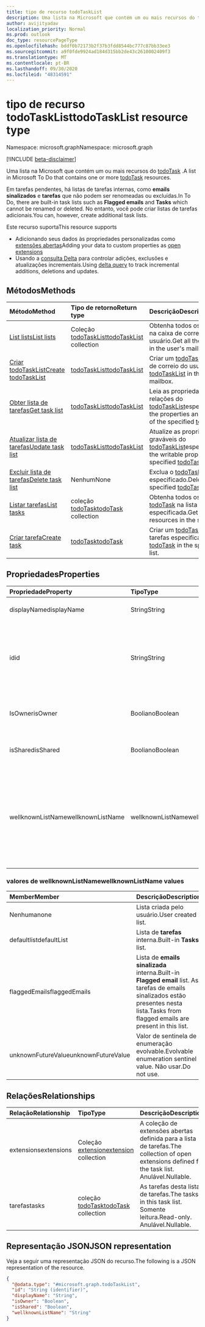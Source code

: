 ```yaml
---
title: tipo de recurso todoTaskList
description: Uma lista na Microsoft que contém um ou mais recursos do todoTask.
author: avijityadav
localization_priority: Normal
ms.prod: outlook
doc_type: resourcePageType
ms.openlocfilehash: bddf0b72173b2f37b3fdd8544bc777c87bb33ee3
ms.sourcegitcommit: a9f0fde9924ad184d315bb2de43c2610002409f3
ms.translationtype: MT
ms.contentlocale: pt-BR
ms.lasthandoff: 09/30/2020
ms.locfileid: "48314591"
---
```

# <a name="todotasklist-resource-type"></a><span data-ttu-id="774ec-103">tipo de recurso todoTaskList</span><span class="sxs-lookup"><span data-stu-id="774ec-103">todoTaskList resource type</span></span>

<span data-ttu-id="774ec-104">Namespace: microsoft.graph</span><span class="sxs-lookup"><span data-stu-id="774ec-104">Namespace: microsoft.graph</span></span>

[!INCLUDE [beta-disclaimer](../../includes/beta-disclaimer.md)]

<span data-ttu-id="774ec-105">Uma lista na Microsoft que contém um ou mais recursos do [todoTask](./todotask.md) .</span><span class="sxs-lookup"><span data-stu-id="774ec-105">A list in Microsoft To Do that contains one or more [todoTask](./todotask.md) resources.</span></span> 

<span data-ttu-id="774ec-106">Em tarefas pendentes, há listas de tarefas internas, como **emails sinalizados** e **tarefas** que não podem ser renomeadas ou excluídas.</span><span class="sxs-lookup"><span data-stu-id="774ec-106">In To Do, there are built-in task lists such as **Flagged emails** and **Tasks** which cannot be renamed or deleted.</span></span>  <span data-ttu-id="774ec-107">No entanto, você pode criar listas de tarefas adicionais.</span><span class="sxs-lookup"><span data-stu-id="774ec-107">You can, however, create additional task lists.</span></span>

<span data-ttu-id="774ec-108">Este recurso suporta</span><span class="sxs-lookup"><span data-stu-id="774ec-108">This resource supports</span></span>
* <span data-ttu-id="774ec-109">Adicionando seus dados às propriedades personalizadas como [extensões abertas](/graph/extensibility-overview)</span><span class="sxs-lookup"><span data-stu-id="774ec-109">Adding your data to custom properties as [open extensions](/graph/extensibility-overview)</span></span>
* <span data-ttu-id="774ec-110">Usando a [consulta Delta](/graph/delta-query-overview) para controlar adições, exclusões e atualizações incrementais.</span><span class="sxs-lookup"><span data-stu-id="774ec-110">Using [delta query](/graph/delta-query-overview) to track incremental additions, deletions and updates.</span></span>

## <a name="methods"></a><span data-ttu-id="774ec-111">Métodos</span><span class="sxs-lookup"><span data-stu-id="774ec-111">Methods</span></span>
|<span data-ttu-id="774ec-112">Método</span><span class="sxs-lookup"><span data-stu-id="774ec-112">Method</span></span>|<span data-ttu-id="774ec-113">Tipo de retorno</span><span class="sxs-lookup"><span data-stu-id="774ec-113">Return type</span></span>|<span data-ttu-id="774ec-114">Descrição</span><span class="sxs-lookup"><span data-stu-id="774ec-114">Description</span></span>|
|:---|:---|:---|
|[<span data-ttu-id="774ec-115">List lists</span><span class="sxs-lookup"><span data-stu-id="774ec-115">List lists</span></span>](../api/todo-list-lists.md) | <span data-ttu-id="774ec-116">Coleção [todoTaskList](todotasklist.md)</span><span class="sxs-lookup"><span data-stu-id="774ec-116">[todoTaskList](todotasklist.md) collection</span></span> | <span data-ttu-id="774ec-117">Obtenha todos os [todoTaskList](todotasklist.md) na caixa de correio do usuário.</span><span class="sxs-lookup"><span data-stu-id="774ec-117">Get all the [todoTaskList](todotasklist.md) in the user's mailbox.</span></span> |
|[<span data-ttu-id="774ec-118">Criar todoTaskList</span><span class="sxs-lookup"><span data-stu-id="774ec-118">Create todoTaskList</span></span>](../api/todo-post-lists.md) | [<span data-ttu-id="774ec-119">todoTaskList</span><span class="sxs-lookup"><span data-stu-id="774ec-119">todoTaskList</span></span>](todotasklist.md) | <span data-ttu-id="774ec-120">Criar um [todoTaskList](todotasklist.md) na caixa de correio do usuário.</span><span class="sxs-lookup"><span data-stu-id="774ec-120">Create a [todoTaskList](todotasklist.md) in the user's mailbox.</span></span> |
|[<span data-ttu-id="774ec-121">Obter lista de tarefas</span><span class="sxs-lookup"><span data-stu-id="774ec-121">Get task list</span></span>](../api/todotasklist-get.md)|[<span data-ttu-id="774ec-122">todoTaskList</span><span class="sxs-lookup"><span data-stu-id="774ec-122">todoTaskList</span></span>](todotasklist.md)|<span data-ttu-id="774ec-123">Leia as propriedades e as relações do [todoTaskList](todotasklist.md)especificado.</span><span class="sxs-lookup"><span data-stu-id="774ec-123">Read the properties and relationships of the specified [todoTaskList](todotasklist.md).</span></span>|
|[<span data-ttu-id="774ec-124">Atualizar lista de tarefas</span><span class="sxs-lookup"><span data-stu-id="774ec-124">Update task list</span></span>](../api/todotasklist-update.md)|[<span data-ttu-id="774ec-125">todoTaskList</span><span class="sxs-lookup"><span data-stu-id="774ec-125">todoTaskList</span></span>](todotasklist.md)| <span data-ttu-id="774ec-126">Atualize as propriedades graváveis do [todoTaskList](todotasklist.md)especificado.</span><span class="sxs-lookup"><span data-stu-id="774ec-126">Update the writable properties of the specified [todoTaskList](todotasklist.md).</span></span>|
|[<span data-ttu-id="774ec-127">Excluir lista de tarefas</span><span class="sxs-lookup"><span data-stu-id="774ec-127">Delete task list</span></span>](../api/todotasklist-delete.md)|<span data-ttu-id="774ec-128">Nenhum</span><span class="sxs-lookup"><span data-stu-id="774ec-128">None</span></span>| <span data-ttu-id="774ec-129">Exclua o [todoTaskList](todotasklist.md) especificado.</span><span class="sxs-lookup"><span data-stu-id="774ec-129">Delete the specified [todoTaskList](todotasklist.md) .</span></span>|
|[<span data-ttu-id="774ec-130">Listar tarefas</span><span class="sxs-lookup"><span data-stu-id="774ec-130">List tasks</span></span>](../api/todotasklist-list-tasks.md)|<span data-ttu-id="774ec-131">coleção [todoTask](todotask.md)</span><span class="sxs-lookup"><span data-stu-id="774ec-131">[todoTask](todotask.md) collection</span></span>|<span data-ttu-id="774ec-132">Obtenha todos os recursos do [todoTask](todotask.md) na lista especificada.</span><span class="sxs-lookup"><span data-stu-id="774ec-132">Get all the [todoTask](todotask.md) resources in the specified list.</span></span>|
|[<span data-ttu-id="774ec-133">Criar tarefa</span><span class="sxs-lookup"><span data-stu-id="774ec-133">Create task</span></span>](../api/todotasklist-post-tasks.md)|[<span data-ttu-id="774ec-134">todoTask</span><span class="sxs-lookup"><span data-stu-id="774ec-134">todoTask</span></span>](todotask.md)| <span data-ttu-id="774ec-135">Criar um [todoTask](todotask.md) na lista de tarefas especificada.</span><span class="sxs-lookup"><span data-stu-id="774ec-135">Create a [todoTask](todotask.md) in the specified task list.</span></span>|

## <a name="properties"></a><span data-ttu-id="774ec-136">Propriedades</span><span class="sxs-lookup"><span data-stu-id="774ec-136">Properties</span></span>
|<span data-ttu-id="774ec-137">Propriedade</span><span class="sxs-lookup"><span data-stu-id="774ec-137">Property</span></span>|<span data-ttu-id="774ec-138">Tipo</span><span class="sxs-lookup"><span data-stu-id="774ec-138">Type</span></span>|<span data-ttu-id="774ec-139">Descrição</span><span class="sxs-lookup"><span data-stu-id="774ec-139">Description</span></span>|
|:---|:---|:---|
|<span data-ttu-id="774ec-140">displayName</span><span class="sxs-lookup"><span data-stu-id="774ec-140">displayName</span></span>|<span data-ttu-id="774ec-141">String</span><span class="sxs-lookup"><span data-stu-id="774ec-141">String</span></span>|<span data-ttu-id="774ec-142">O nome da lista de tarefas.</span><span class="sxs-lookup"><span data-stu-id="774ec-142">The name of the task list.</span></span>|
|<span data-ttu-id="774ec-143">id</span><span class="sxs-lookup"><span data-stu-id="774ec-143">id</span></span>|<span data-ttu-id="774ec-144">String</span><span class="sxs-lookup"><span data-stu-id="774ec-144">String</span></span>| <span data-ttu-id="774ec-145">O identificador da lista de tarefas, exclusivo na caixa de correio do usuário.</span><span class="sxs-lookup"><span data-stu-id="774ec-145">The identifier of the task list, unique in the user's mailbox.</span></span> <span data-ttu-id="774ec-146">Somente leitura.</span><span class="sxs-lookup"><span data-stu-id="774ec-146">Read-only.</span></span> <span data-ttu-id="774ec-147">Herdado da [entidade](entity.md)</span><span class="sxs-lookup"><span data-stu-id="774ec-147">Inherited from [entity](entity.md)</span></span>|
|<span data-ttu-id="774ec-148">IsOwner</span><span class="sxs-lookup"><span data-stu-id="774ec-148">isOwner</span></span>|<span data-ttu-id="774ec-149">Booliano</span><span class="sxs-lookup"><span data-stu-id="774ec-149">Boolean</span></span>| <span data-ttu-id="774ec-150">True se o usuário é proprietário da lista de tarefas determinada.</span><span class="sxs-lookup"><span data-stu-id="774ec-150">True if the user is owner of the given task list.</span></span>|
|<span data-ttu-id="774ec-151">isShared</span><span class="sxs-lookup"><span data-stu-id="774ec-151">isShared</span></span>|<span data-ttu-id="774ec-152">Booliano</span><span class="sxs-lookup"><span data-stu-id="774ec-152">Boolean</span></span>| <span data-ttu-id="774ec-153">True se a lista de tarefas é compartilhada com outros usuários</span><span class="sxs-lookup"><span data-stu-id="774ec-153">True if the task list is shared with other users</span></span>|
|<span data-ttu-id="774ec-154">wellknownListName</span><span class="sxs-lookup"><span data-stu-id="774ec-154">wellknownListName</span></span>|<span data-ttu-id="774ec-155">wellknownListName</span><span class="sxs-lookup"><span data-stu-id="774ec-155">wellknownListName</span></span>| <span data-ttu-id="774ec-156">Propriedade que indica o nome da lista se a lista fornecida é uma lista conhecida.</span><span class="sxs-lookup"><span data-stu-id="774ec-156">Property indicating the list name if the given list is a well-known list.</span></span> <span data-ttu-id="774ec-157">Os valores possíveis são: `none`, `defaultList`, `flaggedEmails`, `unknownFutureValue`.</span><span class="sxs-lookup"><span data-stu-id="774ec-157">Possible values are: `none`, `defaultList`, `flaggedEmails`, `unknownFutureValue`.</span></span>|

### <a name="wellknownlistname-values"></a><span data-ttu-id="774ec-158">valores de wellknownListName</span><span class="sxs-lookup"><span data-stu-id="774ec-158">wellknownListName values</span></span>
|<span data-ttu-id="774ec-159">Member</span><span class="sxs-lookup"><span data-stu-id="774ec-159">Member</span></span>|<span data-ttu-id="774ec-160">Descrição</span><span class="sxs-lookup"><span data-stu-id="774ec-160">Description</span></span>|
|:---|:---|
|<span data-ttu-id="774ec-161">Nenhuma</span><span class="sxs-lookup"><span data-stu-id="774ec-161">none</span></span>| <span data-ttu-id="774ec-162">Lista criada pelo usuário.</span><span class="sxs-lookup"><span data-stu-id="774ec-162">User created list.</span></span>|
|<span data-ttu-id="774ec-163">defaultlist</span><span class="sxs-lookup"><span data-stu-id="774ec-163">defaultList</span></span>| <span data-ttu-id="774ec-164">Lista de **tarefas** interna.</span><span class="sxs-lookup"><span data-stu-id="774ec-164">Built-in **Tasks** list.</span></span>|
|<span data-ttu-id="774ec-165">flaggedEmails</span><span class="sxs-lookup"><span data-stu-id="774ec-165">flaggedEmails</span></span>| <span data-ttu-id="774ec-166">Lista de **emails sinalizada** interna.</span><span class="sxs-lookup"><span data-stu-id="774ec-166">Built-in **Flagged email** list.</span></span> <span data-ttu-id="774ec-167">As tarefas de emails sinalizados estão presentes nesta lista.</span><span class="sxs-lookup"><span data-stu-id="774ec-167">Tasks from flagged emails are present in this list.</span></span>|
|<span data-ttu-id="774ec-168">unknownFutureValue</span><span class="sxs-lookup"><span data-stu-id="774ec-168">unknownFutureValue</span></span>| <span data-ttu-id="774ec-169">Valor de sentinela de enumeração evolvable.</span><span class="sxs-lookup"><span data-stu-id="774ec-169">Evolvable enumeration sentinel value.</span></span> <span data-ttu-id="774ec-170">Não usar.</span><span class="sxs-lookup"><span data-stu-id="774ec-170">Do not use.</span></span>|

## <a name="relationships"></a><span data-ttu-id="774ec-171">Relações</span><span class="sxs-lookup"><span data-stu-id="774ec-171">Relationships</span></span>
|<span data-ttu-id="774ec-172">Relação</span><span class="sxs-lookup"><span data-stu-id="774ec-172">Relationship</span></span>|<span data-ttu-id="774ec-173">Tipo</span><span class="sxs-lookup"><span data-stu-id="774ec-173">Type</span></span>|<span data-ttu-id="774ec-174">Descrição</span><span class="sxs-lookup"><span data-stu-id="774ec-174">Description</span></span>|
|:---|:---|:---|
|<span data-ttu-id="774ec-175">extensions</span><span class="sxs-lookup"><span data-stu-id="774ec-175">extensions</span></span>|<span data-ttu-id="774ec-176">Coleção [extension](extension.md)</span><span class="sxs-lookup"><span data-stu-id="774ec-176">[extension](extension.md) collection</span></span>| <span data-ttu-id="774ec-177">A coleção de extensões abertas definida para a lista de tarefas.</span><span class="sxs-lookup"><span data-stu-id="774ec-177">The collection of open extensions defined for the task list.</span></span> <span data-ttu-id="774ec-178">Anulável.</span><span class="sxs-lookup"><span data-stu-id="774ec-178">Nullable.</span></span>|
|<span data-ttu-id="774ec-179">tarefas</span><span class="sxs-lookup"><span data-stu-id="774ec-179">tasks</span></span>|<span data-ttu-id="774ec-180">coleção [todoTask](todotask.md)</span><span class="sxs-lookup"><span data-stu-id="774ec-180">[todoTask](todotask.md) collection</span></span>|<span data-ttu-id="774ec-181">As tarefas desta lista de tarefas.</span><span class="sxs-lookup"><span data-stu-id="774ec-181">The tasks in this task list.</span></span> <span data-ttu-id="774ec-182">Somente leitura.</span><span class="sxs-lookup"><span data-stu-id="774ec-182">Read-only.</span></span> <span data-ttu-id="774ec-183">Anulável.</span><span class="sxs-lookup"><span data-stu-id="774ec-183">Nullable.</span></span>|

## <a name="json-representation"></a><span data-ttu-id="774ec-184">Representação JSON</span><span class="sxs-lookup"><span data-stu-id="774ec-184">JSON representation</span></span>
<span data-ttu-id="774ec-185">Veja a seguir uma representação JSON do recurso.</span><span class="sxs-lookup"><span data-stu-id="774ec-185">The following is a JSON representation of the resource.</span></span>
<!-- {
  "blockType": "resource",
  "keyProperty": "id",
  "@odata.type": "microsoft.graph.todoTaskList",
  "baseType": "microsoft.graph.entity",
  "openType": false
}
-->
``` json
{
  "@odata.type": "#microsoft.graph.todoTaskList",
  "id": "String (identifier)",
  "displayName": "String",
  "isOwner": "Boolean",
  "isShared": "Boolean",
  "wellknownListName": "String"
}
```



